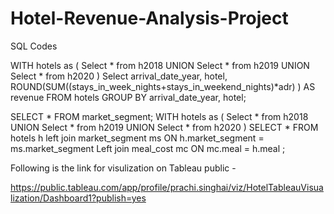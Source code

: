 # Hotel-Revenue-Analysis-Project
SQL Codes

WITH hotels as (
Select * from h2018 UNION
Select * from h2019 UNION
Select * from h2020 ) 
Select arrival_date_year, hotel,
ROUND(SUM((stays_in_week_nights+stays_in_weekend_nights)*adr) )
AS revenue 
FROM hotels
GROUP BY arrival_date_year, hotel;

SELECT * FROM market_segment;
WITH hotels as (
Select * from h2018 UNION
Select * from h2019 UNION
Select * from h2020 ) SELECT * FROM hotels h
left join market_segment ms ON h.market_segment = ms.market_segment
Left join meal_cost mc ON mc.meal = h.meal ;

Following is the link for visulization on Tableau public - 

https://public.tableau.com/app/profile/prachi.singhai/viz/HotelTableauVisualization/Dashboard1?publish=yes
